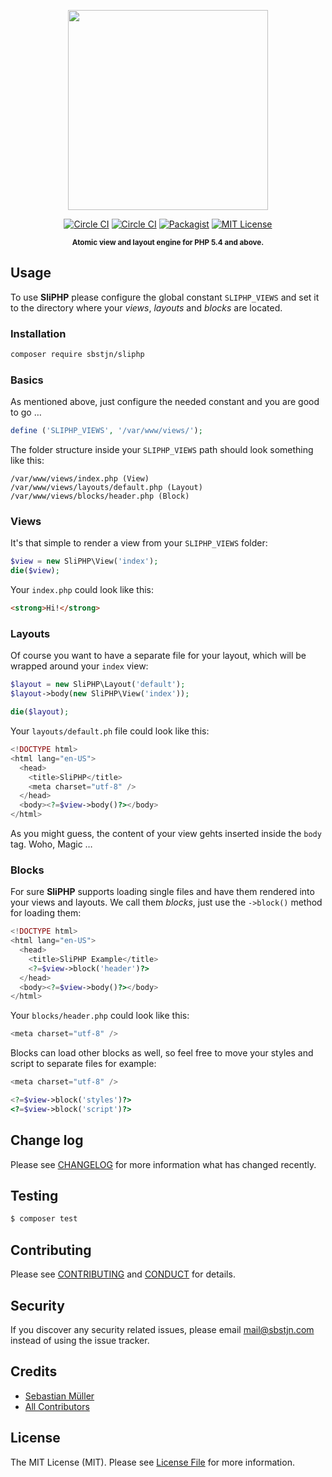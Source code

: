 <p align="center">
    <img src="https://cdn.rawgit.com/sbstjn/SliPHP/master/logo.svg"
         height="320">
</p>
<p align="center">
    <a href="https://circleci.com/gh/sbstjn/SliPHP/"><img src="https://img.shields.io/circleci/project/sbstjn/SliPHP/master.svg" alt="Circle CI"></a> 
    <a href="https://travis-ci.org/sbstjn/SliPHP"><img src="https://img.shields.io/travis/sbstjn/SliPHP.svg" alt="Circle CI"></a> 
    <a href="https://packagist.org/packages/sbstjn/sliphp"><img src="https://img.shields.io/packagist/v/sbstjn/SliPHP.svg" alt="Packagist"></a>
    <a href="https://github.com/sbstjn/SliPHP/blob/master/LICENSE.md"><img src="https://img.shields.io/packagist/l/sbstjn/SliPHP.svg" alt="MIT License"></a>
</p>
<p align="center"><sup><strong>Atomic view and layout engine for PHP 5.4 and above.</strong></sup></p>

## Usage

To use **SliPHP** please configure the global constant `SLIPHP_VIEWS` and set it to the directory where your *views*, *layouts* and *blocks* are located. 

### Installation

```bash
composer require sbstjn/sliphp
```

### Basics

As mentioned above, just configure the needed constant and you are good to go …

```php
define ('SLIPHP_VIEWS', '/var/www/views/');
```

The folder structure inside your `SLIPHP_VIEWS` path should look something like this:

```
/var/www/views/index.php (View)
/var/www/views/layouts/default.php (Layout)
/var/www/views/blocks/header.php (Block)
```

### Views

It's that simple to render a view from your `SLIPHP_VIEWS` folder:

```php
$view = new SliPHP\View('index');
die($view);
```

Your `index.php` could look like this:

```html
<strong>Hi!</strong>
```

### Layouts

Of course you want to have a separate file for your layout, which will be wrapped around your `index` view: 

```php
$layout = new SliPHP\Layout('default');
$layout->body(new SliPHP\View('index'));

die($layout);
```

Your `layouts/default.ph` file could look like this:

```php
<!DOCTYPE html>
<html lang="en-US">
  <head>
    <title>SliPHP</title>
    <meta charset="utf-8" />
  </head>
  <body><?=$view->body()?></body>
</html>
```

As you might guess, the content of your view gehts inserted inside the `body` tag. Woho, Magic …

### Blocks

For sure **SliPHP** supports loading single files and have them rendered into your views and layouts. We call them *blocks*, just use the `->block()` method for loading them:

```php
<!DOCTYPE html>
<html lang="en-US">
  <head>
    <title>SliPHP Example</title>
    <?=$view->block('header')?>
  </head>
  <body><?=$view->body()?></body>
</html>
```

Your `blocks/header.php` could look like this:

```php
<meta charset="utf-8" />
```

Blocks can load other blocks as well, so feel free to move your styles and script to separate files for example:

```php
<meta charset="utf-8" />

<?=$view->block('styles')?>
<?=$view->block('script')?>
```

## Change log

Please see [CHANGELOG](CHANGELOG.md) for more information what has changed recently.

## Testing

``` bash
$ composer test
```

## Contributing

Please see [CONTRIBUTING](CONTRIBUTING.md) and [CONDUCT](CONDUCT.md) for details.

## Security

If you discover any security related issues, please email mail@sbstjn.com instead of using the issue tracker.

## Credits

- [Sebastian Müller](http://sbstjn.com)
- [All Contributors](../../contributors)

## License

The MIT License (MIT). Please see [License File](LICENSE.md) for more information.